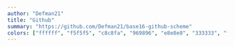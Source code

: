 ```yaml
---
author: "Defman21"
title: "Github"
summary: "https://github.com/Defman21/base16-github-scheme"
colors: ["ffffff", "f5f5f5", "c8c8fa", "969896", "e8e8e8", "333333", "ffffff", "ffffff", "ed6a43", "0086b3", "795da3", "183691", "183691", "795da3", "a71d5d", "333333"]
---
```

